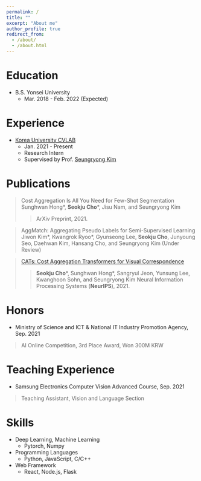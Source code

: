 ```yaml
---
permalink: /
title: ""
excerpt: "About me"
author_profile: true
redirect_from: 
  - /about/
  - /about.html
---
```


Education
======
* B.S. Yonsei University 
  * Mar. 2018 - Feb. 2022 (Expected)

Experience
======
* <a href="https://cvlab.korea.ac.kr">Korea University CVLAB</a>
  * Jan. 2021 - Present
  * Research Intern
  * Supervised by Prof. <a href="https://seungryong.github.io">Seungryong Kim</a>

Publications
======
> Cost Aggregation Is All You Need for Few-Shot Segmentation
> Sunghwan Hong*, **Seokju Cho**\*, Jisu Nam, and Seungryong Kim
>> ArXiv Preprint, 2021.

> AggMatch: Aggregating Pseudo Labels for Semi-Supervised Learning
> Jiwon Kim*, Kwangrok Ryoo*, Gyunseong Lee, **Seokju Cho**, Junyoung Seo, Daehwan Kim, Hansang Cho, and Seungryong Kim (Under Review)

> <a href="https://sunghwanhong.github.io/CATs/">CATs: Cost Aggregation Transformers for Visual Correspondence</a>
>> **Seokju Cho**\*, Sunghwan Hong*, Sangryul Jeon, Yunsung Lee, Kwanghoon Sohn, and Seungryong Kim
>> Neural Information Processing Systems (**NeurIPS**), 2021.

Honors
======
* Ministry of Science and ICT & National IT Industry Promotion Agency, Sep. 2021

> AI Online Competition, 3rd Place Award, Won 300M KRW

Teaching Experience
======
* Samsung Electronics Computer Vision Advanced Course, Sep. 2021

> Teaching Assistant, Vision and Language Section

Skills
======
* Deep Learning, Machine Learning
  * Pytorch, Numpy
* Programming Languages
  * Python, JavaScript, C/C++
* Web Framework
  * React, Node.js, Flask
